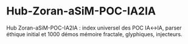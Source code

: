 # Hub-Zoran-aSiM-POC-IA2IA
Hub Zoran-aSiM-POC-IA2IA : index universel des POC IA↔IA, parser éthique initial et 1000 démos mémoire fractale, glyphiques, injecteurs.
